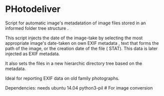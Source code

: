 # PHotodeliver


Script for automatic image's metadatation of image files stored in an informed folder tree structure .

This script injects the date of the image-take by selecting the most appropriate image's date-taken on own EXIF metadata , text that forms the path of the image, or the creation date of the file ( STAT). This data is later injected as EXIF metadata.

It also sets the files in a new hierarchic directory tree based on the metadata.

Ideal for reporting EXIF data on old family photographs.


Dependencies:
needs ubuntu 14.04
python3-pil  #  For image conversion
